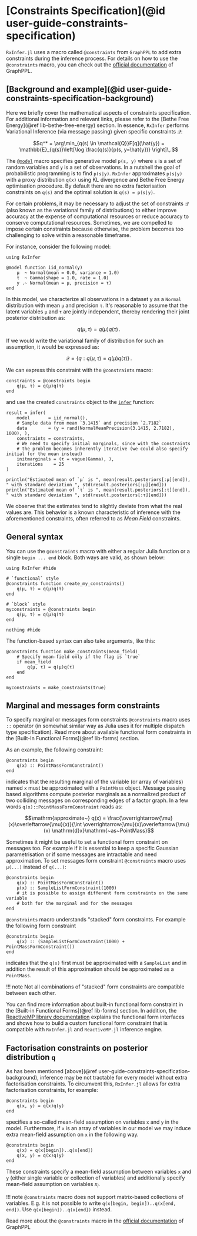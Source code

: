 # [Constraints Specification](@id user-guide-constraints-specification)

`RxInfer.jl` uses a macro called `@constraints` from `GraphPPL` to add extra constraints during the inference process. For details on how to use the `@constraints` macro, you can check out the [official documentation](https://reactivebayes.github.io/GraphPPL.jl/stable/) of GraphPPL.

## [Background and example](@id user-guide-constraints-specification-background)

Here we briefly cover the mathematical aspects of constraints specification. For additional information and relevant links, please refer to the [Bethe Free Energy](@ref lib-bethe-free-energy) section. In essence, `RxInfer` performs Variational Inference (via message passing) given specific constraints $\mathcal{Q}$:

$$q^* = \arg\min_{q(s) \in \mathcal{Q}}F[q](\hat{y}) = \mathbb{E}_{q(s)}\left[\log \frac{q(s)}{p(s, y=\hat{y})} \right]\,.$$

The [`@model`](@ref) macro specifies generative model `p(s, y)` where `s` is a set of random variables and `y` is a set of observations. In a nutshell the goal of probabilistic programming is to find `p(s|y)`. `RxInfer` approximates `p(s|y)` with a proxy distribution `q(x)` using KL divergence and Bethe Free Energy optimisation procedure. By default there are no extra factorisation constraints on `q(s)` and the optimal solution is `q(s) = p(s|y)`.

For certain problems, it may be necessary to adjust the set of constraints $\mathcal{Q}$ (also known as the variational family of distributions) to either improve accuracy at the expense of computational resources or reduce accuracy to conserve computational resources. Sometimes, we are compelled to impose certain constraints because otherwise, the problem becomes too challenging to solve within a reasonable timeframe.

For instance, consider the following model:

```@example constraints-specification
using RxInfer

@model function iid_normal(y)
    μ  ~ Normal(mean = 0.0, variance = 1.0)
    τ  ~ Gamma(shape = 1.0, rate = 1.0)
    y .~ Normal(mean = μ, precision = τ)
end
```

In this model, we characterize all observations in a dataset y as a `Normal` distribution with mean `μ` and precision `τ`. It's reasonable to assume that the latent variables `μ` and `τ` are jointly independent, thereby rendering their joint posterior distribution as:

$$q(μ, τ) = q(μ)q(τ)\,.$$

If we would write the variational family of distribution for such an assumption, it would be expressed as:

$$\mathcal{Q} = \left\{ q : q(μ, τ) = q(μ)q(τ) \right\}\,.$$

We can express this constraint with the `@constraints` macro:

```@example constraints-specification
constraints = @constraints begin 
    q(μ, τ) = q(μ)q(τ)
end
```

and use the created `constraints` object to the [`infer`](@ref) function:

```@example constraints-specification
result = infer(
    model       = iid_normal(),
    # Sample data from mean `3.1415` and precision `2.7182`
    data        = (y = rand(NormalMeanPrecision(3.1415, 2.7182), 1000), ),
    constraints = constraints,
    # We need to specify initial marginals, since with the constraints 
    # the problem becomes inherently iterative (we could also specify initial for the mean instead)
    initmarginals = (τ = vague(Gamma), ),
    iterations    = 25
)
```

```@example constraints-specification
println("Estimated mean of `μ` is ", mean(result.posteriors[:μ][end]), " with standard deviation ", std(result.posteriors[:μ][end]))
println("Estimated mean of `τ` is ", mean(result.posteriors[:τ][end]), " with standard deviation ", std(result.posteriors[:τ][end]))
```

We observe that the estimates tend to slightly deviate from what the real values are. 
This behavior is a known characteristic of inference with the aforementioned constraints, often referred to as _Mean Field_ constraints.

## General syntax 

You can use the `@constraints` macro with either a regular Julia function or a single `begin ... end` block. Both ways are valid, as shown below:

```@example manual_constraints
using RxInfer #hide

# `functional` style
@constraints function create_my_constraints()
    q(μ, τ) = q(μ)q(τ)
end

# `block` style
myconstraints = @constraints begin 
    q(μ, τ) = q(μ)q(τ)
end

nothing #hide
```

The function-based syntax can also take arguments, like this:

```@example manual_constraints
@constraints function make_constraints(mean_field)
    # Specify mean-field only if the flag is `true`
    if mean_field
        q(μ, τ) = q(μ)q(τ)
    end
end

myconstraints = make_constraints(true)
```

## Marginal and messages form constraints

To specify marginal or messages form constraints `@constraints` macro uses `::` operator (in somewhat similar way as Julia uses it for multiple dispatch type specification).
Read more about available functional form constraints in the [Built-In Functional Forms](@ref lib-forms) section.

As an example, the following constraint:

```@example manual_constraints
@constraints begin 
    q(x) :: PointMassFormConstraint()
end
```

indicates that the resulting marginal of the variable (or array of variables) named `x` must be approximated with a `PointMass` object. Message passing based algorithms compute posterior marginals as a normalized product of two colliding messages on corresponding edges of a factor graph. In a few words `q(x)::PointMassFormConstraint` reads as:

```math
\mathrm{approximate~} q(x) = \frac{\overrightarrow{\mu}(x)\overleftarrow{\mu}(x)}{\int \overrightarrow{\mu}(x)\overleftarrow{\mu}(x) \mathrm{d}x}\mathrm{~as~PointMass}
```

Sometimes it might be useful to set a functional form constraint on messages too. For example if it is essential to keep a specific Gaussian parametrisation or if some messages are intractable and need approximation. To set messages form constraint `@constraints` macro uses `μ(...)` instead of `q(...)`:

```@example manual_constraints
@constraints begin 
    q(x) :: PointMassFormConstraint()
    μ(x) :: SampleListFormConstraint(1000)
    # it is possible to assign different form constraints on the same variable 
    # both for the marginal and for the messages 
end
```

`@constraints` macro understands "stacked" form constraints. For example the following form constraint

```@example manual_constraints
@constraints begin 
    q(x) :: (SampleListFormConstraint(1000) + PointMassFormConstraint())
end
```

indicates that the `q(x)` first must be approximated with a `SampleList` and in addition the result of this approximation should be approximated as a `PointMass`. 

!!! note
    Not all combinations of "stacked" form constraints are compatible between each other.

You can find more information about built-in functional form constraint in the [Built-in Functional Forms](@ref lib-forms) section. In addition, the [ReactiveMP library documentation](https://reactivebayes.github.io/ReactiveMP.jl/stable/) explains the functional form interfaces and shows how to build a custom functional form constraint that is compatible with `RxInfer.jl` and `ReactiveMP.jl` inference engine.

## Factorisation constraints on posterior distribution `q`

As has been mentioned [above](@ref user-guide-constraints-specification-background), inference may be not tractable for every model without extra factorisation constraints. To circumvent this, `RxInfer.jl` allows for extra factorisation constraints, for example:

```@example manual_constraints
@constraints begin 
    q(x, y) = q(x)q(y)
end
```

specifies a so-called mean-field assumption on variables `x` and `y` in the model. Furthermore, if `x` is an array of variables in our model we may induce extra mean-field assumption on `x` in the following way.

```@example manual_constraints
@constraints begin 
    q(x) = q(x[begin])..q(x[end])
    q(x, y) = q(x)q(y)
end
```

These constraints specify a mean-field assumption between variables `x` and `y` (either single variable or collection of variables) and additionally specify mean-field assumption on variables $x_i$.

!!! note 
    `@constraints` macro does not support matrix-based collections of variables. E.g. it is not possible to write `q(x[begin, begin])..q(x[end, end])`. Use `q(x[begin])..q(x[end])` instead.

Read more about the `@constraints` macro in the [official documentation](https://reactivebayes.github.io/GraphPPL.jl/stable/) of GraphPPL
